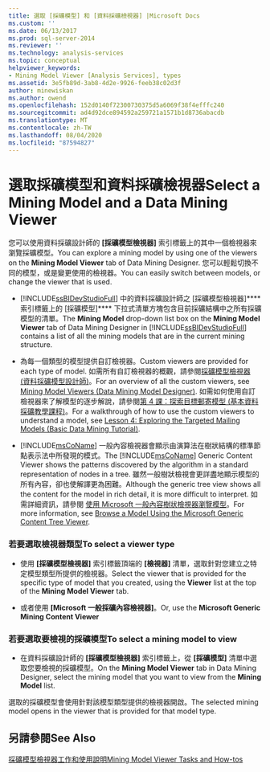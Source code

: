 ```yaml
---
title: 選取 [採礦模型] 和 [資料採礦檢視器] |Microsoft Docs
ms.custom: ''
ms.date: 06/13/2017
ms.prod: sql-server-2014
ms.reviewer: ''
ms.technology: analysis-services
ms.topic: conceptual
helpviewer_keywords:
- Mining Model Viewer [Analysis Services], types
ms.assetid: 3e5fb89d-3ab8-4d2e-9926-feeb38c02d3f
author: minewiskan
ms.author: owend
ms.openlocfilehash: 152d0140f72300730375d5a6069f38f4efffc240
ms.sourcegitcommit: ad4d92dce894592a259721a1571b1d8736abacdb
ms.translationtype: MT
ms.contentlocale: zh-TW
ms.lasthandoff: 08/04/2020
ms.locfileid: "87594827"
---
```

# <a name="select-a-mining-model-and-a-data-mining-viewer"></a><span data-ttu-id="ac7f2-102">選取採礦模型和資料採礦檢視器</span><span class="sxs-lookup"><span data-stu-id="ac7f2-102">Select a Mining Model and a Data Mining Viewer</span></span>
  <span data-ttu-id="ac7f2-103">您可以使用資料採礦設計師的 **[採礦模型檢視器]** 索引標籤上的其中一個檢視器來瀏覽採礦模型。</span><span class="sxs-lookup"><span data-stu-id="ac7f2-103">You can explore a mining model by using one of the viewers on the **Mining Model Viewer** tab of Data Mining Designer.</span></span> <span data-ttu-id="ac7f2-104">您可以輕鬆切換不同的模型，或是變更使用的檢視器。</span><span class="sxs-lookup"><span data-stu-id="ac7f2-104">You can easily switch between models, or change the viewer that is used.</span></span>  
  
-   <span data-ttu-id="ac7f2-105">[!INCLUDE[ssBIDevStudioFull](../../includes/ssbidevstudiofull-md.md)] 中的資料採礦設計師之 [採礦模型檢視器]\*\*\*\* 索引標籤上的 [採礦模型]\*\*\*\* 下拉式清單方塊包含目前採礦結構中之所有採礦模型的清單。</span><span class="sxs-lookup"><span data-stu-id="ac7f2-105">The **Mining Model** drop-down list box on the **Mining Model Viewer** tab of Data Mining Designer in [!INCLUDE[ssBIDevStudioFull](../../includes/ssbidevstudiofull-md.md)] contains a list of all the mining models that are in the current mining structure.</span></span>  
  
-   <span data-ttu-id="ac7f2-106">為每一個類型的模型提供自訂檢視器。</span><span class="sxs-lookup"><span data-stu-id="ac7f2-106">Custom viewers are provided for each type of model.</span></span> <span data-ttu-id="ac7f2-107">如需所有自訂檢視器的概觀，請參閱[採礦模型檢視器 &#40;資料採礦模型設計師&#41;](../mining-model-viewers-data-mining-model-designer.md)。</span><span class="sxs-lookup"><span data-stu-id="ac7f2-107">For an overview of all the custom viewers, see [Mining Model Viewers &#40;Data Mining Model Designer&#41;](../mining-model-viewers-data-mining-model-designer.md).</span></span> <span data-ttu-id="ac7f2-108">如需如何使用自訂檢視器來了解模型的逐步解說，請參閱[第 4 課：探索目標郵寄模型 &#40;基本資料採礦教學課程&#41;](../../tutorials/lesson-4-exploring-the-targeted-mailing-models-basic-data-mining-tutorial.md)。</span><span class="sxs-lookup"><span data-stu-id="ac7f2-108">For a walkthrough of how to use the custom viewers to understand a model, see [Lesson 4: Exploring the Targeted Mailing Models &#40;Basic Data Mining Tutorial&#41;](../../tutorials/lesson-4-exploring-the-targeted-mailing-models-basic-data-mining-tutorial.md).</span></span>  
  
-   <span data-ttu-id="ac7f2-109">[!INCLUDE[msCoName](../../includes/msconame-md.md)] 一般內容檢視器會顯示由演算法在樹狀結構的標準節點表示法中所發現的模式。</span><span class="sxs-lookup"><span data-stu-id="ac7f2-109">The [!INCLUDE[msCoName](../../includes/msconame-md.md)] Generic Content Viewer shows the patterns discovered by the algorithm in a standard representation of nodes in a tree.</span></span> <span data-ttu-id="ac7f2-110">雖然一般樹狀檢視會更詳盡地顯示模型的所有內容，卻也使解譯更為困難。</span><span class="sxs-lookup"><span data-stu-id="ac7f2-110">Although the generic tree view shows all the content for the model in rich detail, it is more difficult to interpret.</span></span> <span data-ttu-id="ac7f2-111">如需詳細資訊，請參閱 [使用 Microsoft 一般內容樹狀檢視器瀏覽模型](browse-a-model-using-the-microsoft-generic-content-tree-viewer.md)。</span><span class="sxs-lookup"><span data-stu-id="ac7f2-111">For more information, see [Browse a Model Using the Microsoft Generic Content Tree Viewer](browse-a-model-using-the-microsoft-generic-content-tree-viewer.md).</span></span>  
  
### <a name="to-select-a-viewer-type"></a><span data-ttu-id="ac7f2-112">若要選取檢視器類型</span><span class="sxs-lookup"><span data-stu-id="ac7f2-112">To select a viewer type</span></span>  
  
-   <span data-ttu-id="ac7f2-113">使用 **[採礦模型檢視器]** 索引標籤頂端的 **[檢視器]** 清單，選取針對您建立之特定模型類型所提供的檢視器。</span><span class="sxs-lookup"><span data-stu-id="ac7f2-113">Select the viewer that is provided for the specific type of model that you created, using the **Viewer** list at the top of the **Mining Model Viewer** tab.</span></span>  
  
-   <span data-ttu-id="ac7f2-114">或者使用 **[Microsoft 一般採礦內容檢視器]**。</span><span class="sxs-lookup"><span data-stu-id="ac7f2-114">Or, use the **Microsoft Generic Mining Content Viewer**</span></span>  
  
### <a name="to-select-a-mining-model-to-view"></a><span data-ttu-id="ac7f2-115">若要選取要檢視的採礦模型</span><span class="sxs-lookup"><span data-stu-id="ac7f2-115">To select a mining model to view</span></span>  
  
-   <span data-ttu-id="ac7f2-116">在資料採礦設計師的 **[採礦模型檢視器]** 索引標籤上，從 **[採礦模型]** 清單中選取您要檢視的採礦模型。</span><span class="sxs-lookup"><span data-stu-id="ac7f2-116">On the **Mining Model Viewer** tab in Data Mining Designer, select the mining model that you want to view from the **Mining Model** list.</span></span>  
  
 <span data-ttu-id="ac7f2-117">選取的採礦模型會使用針對該模型類型提供的檢視器開啟。</span><span class="sxs-lookup"><span data-stu-id="ac7f2-117">The selected mining model opens in the viewer that is provided for that model type.</span></span>  
  
## <a name="see-also"></a><span data-ttu-id="ac7f2-118">另請參閱</span><span class="sxs-lookup"><span data-stu-id="ac7f2-118">See Also</span></span>  
 [<span data-ttu-id="ac7f2-119">採礦模型檢視器工作和使用說明</span><span class="sxs-lookup"><span data-stu-id="ac7f2-119">Mining Model Viewer Tasks and How-tos</span></span>](mining-model-viewer-tasks-and-how-tos.md)  
  
  

